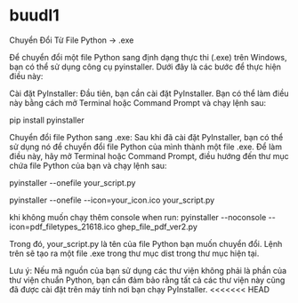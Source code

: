 # buudl1
Chuyển Đổi Từ File Python -> .exe

Để chuyển đổi một file Python sang định dạng thực thi (.exe) trên Windows, bạn có thể sử dụng công cụ pyinstaller. Dưới đây là các bước để thực hiện điều này:

Cài đặt PyInstaller: Đầu tiên, bạn cần cài đặt PyInstaller. Bạn có thể làm điều này bằng cách mở Terminal hoặc Command Prompt và chạy lệnh sau:

pip install pyinstaller

Chuyển đổi file Python sang .exe: Sau khi đã cài đặt PyInstaller, bạn có thể sử dụng nó để chuyển đổi file Python của mình thành một file .exe. Để làm điều này, hãy mở Terminal hoặc Command Prompt, điều hướng đến thư mục chứa file Python của bạn và chạy lệnh sau:

pyinstaller --onefile your_script.py

pyinstaller --onefile --icon=your_icon.ico your_script.py

khi không muốn chạy thêm console when run: 
pyinstaller --noconsole --icon=pdf_filetypes_21618.ico ghep_file_pdf_ver2.py


Trong đó, your_script.py là tên của file Python bạn muốn chuyển đổi. Lệnh trên sẽ tạo ra một file .exe trong thư mục dist trong thư mục hiện tại.

Lưu ý: Nếu mã nguồn của bạn sử dụng các thư viện không phải là phần của thư viện chuẩn Python, bạn cần đảm bảo rằng tất cả các thư viện này cũng đã được cài đặt trên máy tính nơi bạn chạy PyInstaller. <<<<<<< HEAD